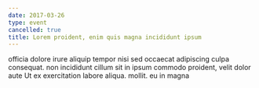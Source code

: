```yaml
---
date: 2017-03-26
type: event
cancelled: true
title: Lorem proident, enim quis magna incididunt ipsum
---
```

officia dolore irure aliquip tempor nisi sed occaecat adipiscing culpa consequat. non incididunt cillum sit in ipsum commodo proident, velit dolor aute Ut ex exercitation labore aliqua. mollit. eu in magna